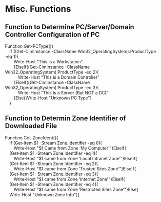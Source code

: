 # Misc. Functions

## Function to Determine PC/Server/Domain Controller Configuration of PC
<p>Function Get-PCType(){
<br>&emsp;If ((Get-CimInstance -ClassName Win32_OperatingSystem).ProductType -eq 1){
<br>&emsp;&emsp;Write-Host "This is a Workstation"
<br>&emsp;&emsp;}ElseIf((Get-CimInstance -ClassName Win32_OperatingSystem).ProductType -eq 2){
<br>&emsp;&emsp;&emsp;Write-Host "This is a Domain Controller"
<br>&emsp;&emsp;}ElseIf((Get-CimInstance -ClassName Win32_OperatingSystem).ProductType -eq 3){
<br>&emsp;&emsp;&emsp;Write-Host "This is a Server (But NOT a DC)"
<br>&emsp;&emsp;}Else{Write-Host "Unknown PC Type"}
<br>&emsp;}

## Function to Determin Zone Identifier of Downloaded File
<p>Functino Get-ZoneIdent(){
<br>&emsp;If (Get-Item $1 -Stream Zone.Identifier -eq 0){
<br>&emsp;&emsp;Write-Host "$1 Came from Zone 'My Computer'"}ElseIf{
<br>&emsp;(Get-Item $1 -Stream Zone.Identifier -eq 1){
<br>&emsp;&emsp;Write-Host "$1 came from Zone 'Local Intranet Zone'"}ElseIf{
<br>&emsp;(Get-Item $1 -Stream Zone.Identifier -eq 2){
<br>&emsp;&emsp;Write-Host "$1 came from Zone 'Trusted Sites Zone'"}ElseIf{
<br>&emsp;(Get-Item $1 -Stream Zone.Identifier -eq 3){
<br>&emsp;&emsp;Write-Host "$1 came from Zone 'Internet Zone'"}ElseIf{ 
<br>&emsp;(Get-Item $1 -Stream Zone.Identifier -eq 4){
<br>&emsp;&emsp;Write-Host "$1 came from Zone 'Restricted Sites Zone'"}Else{ 
<br>&emsp;Write-Host "Unknown Zone Info"}}

